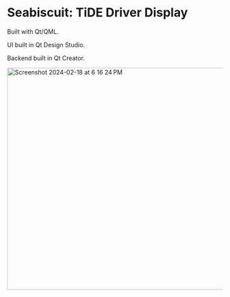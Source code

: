 # Seabiscuit: TiDE Driver Display
Built with Qt/QML.

UI built in Qt Design Studio.

Backend built in Qt Creator.

<img width="519" alt="Screenshot 2024-02-18 at 6 16 24 PM" src="https://github.com/uofmelectricboat/seabiscuit/assets/101139170/b31642ff-8875-4c83-9e80-ec3a2f2e5e75">

